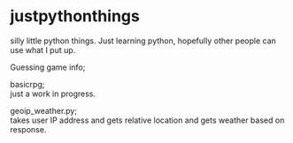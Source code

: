 # justpythonthings
silly little python things.
Just learning python, hopefully other people can use what I put up.<br>

Guessing game info; <br>

basicrpg; <br>
just a work in progress.

geoip_weather.py; <br>
takes user IP address and gets relative location and gets weather based on response.
